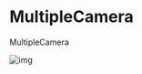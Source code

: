 # MultipleCamera
MultipleCamera

![img](https://upload.jianshu.io/users/upload_avatars/8194326/95b60305-5279-4736-8911-3d93d125d6b0.jpg?imageMogr2/auto-orient/strip|imageView2/1/w/120/h/120/format/webp)
